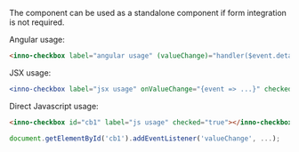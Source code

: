 The component can be used as a standalone component
if form integration is not required.

Angular usage:

```html
<inno-checkbox label="angular usage" (valueChange)="handler($event.detail)" [checked]="value"></inno-checkbox>
```

JSX usage:

```jsx
<inno-checkbox label="jsx usage" onValueChange="{event => ...}" checked={value}></inno-checkbox>
```

Direct Javascript usage:

```html
<inno-checkbox id="cb1" label="js usage" checked="true"></inno-checkbox>
```

```javascript
document.getElementById('cb1').addEventListener('valueChange', ...);
```
